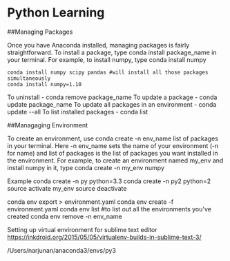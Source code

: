 # Python Learning  

##Managing Packages 

Once you have Anaconda installed, managing packages is fairly straightforward. 
To install a package, type conda install package_name in your terminal. For example, to install numpy, type conda install numpy
```
conda install numpy scipy pandas #will install all those packages simultaneously
conda install numpy=1.10
```
To uninstall - conda remove package_name
To update a package - conda update package_name
To update all packages in an environment - conda update --all
To list installed packages - conda list

##Managaging Environment 

To create an environment, use conda create -n env_name list of packages in your terminal. Here -n env_name sets the name of your environment (-n for name) and list of packages is the list of packages you want installed in the environment. For example, to create an environment named my_env and install numpy in it, type conda create -n my_env numpy

Example
conda create -n py python=3.3
conda create -n py2 python=2
source activate my_env
source deactivate 

conda env export > environment.yaml
conda env create -f environment.yaml
conda env list  #to list out all the environments you've created
conda env remove -n env_name


Setting up virtual environment for sublime text editor
https://inkdroid.org/2015/05/05/virtualenv-builds-in-sublime-text-3/

/Users/narjunan/anaconda3/envs/py3
